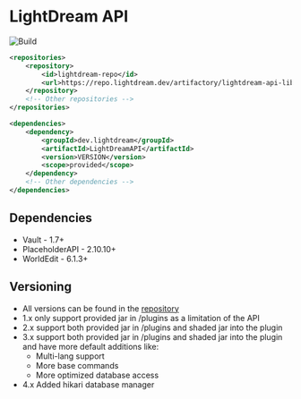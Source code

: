 # LightDream API

![Build](https://github.com/L1ghtDream/LightDreamAPI/actions/workflows/build.yml/badge.svg)

```xml
<repositories>
    <repository>
        <id>lightdream-repo</id>
        <url>https://repo.lightdream.dev/artifactory/lightdream-api-libs-release-local/</url>
    </repository>
    <!-- Other repositories -->
</repositories>
```

```xml
<dependencies>
    <dependency>
        <groupId>dev.lightdream</groupId>
        <artifactId>LightDreamAPI</artifactId>
        <version>VERSION</version>
        <scope>provided</scope>
    </dependency>
    <!-- Other dependencies -->
</dependencies>
```

## Dependencies

- Vault - 1.7+
- PlaceholderAPI - 2.10.10+
- WorldEdit - 6.1.3+

## Versioning

- All versions can be found in the [repository](https://repo.lightdream.dev/ui/native/lightdream-api-libs-release-local/dev/lightdream/LightDreamAPI)
- 1.x only support provided jar in /plugins as a limitation of the API
- 2.x support both provided jar in /plugins and shaded jar into the plugin
- 3.x support both provided jar in /plugins and shaded jar into the plugin and have more default additions like:
    - Multi-lang support
    - More base commands
    - More optimized database access
- 4.x Added hikari database manager


